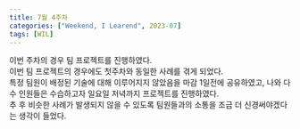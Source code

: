 ```yaml
---
title: 7월 4주차
categories: ["Weekend, I Learend", 2023-07]
tags: [WIL]
---
```


이번 주차의 경우 팀 프로젝트를 진행하였다.<br>
이번 팀 프로젝트의 경우에도 첫주차와 동일한 사례를 겪게 되었다.<br>
특정 팀원이 배정된 기술에 대해 이루어지지 않았음을 마감 1일전에 공유하였고, 나와 다수 인원들은 수습하고자 일요일 저녁까지 프로젝트를 진행하였다.<br>
추 후 비슷한 사례가 발생되지 않을 수 있도록 팀원들과의 소통을 조금 더 신경써야겠다는 생각이 들었다.